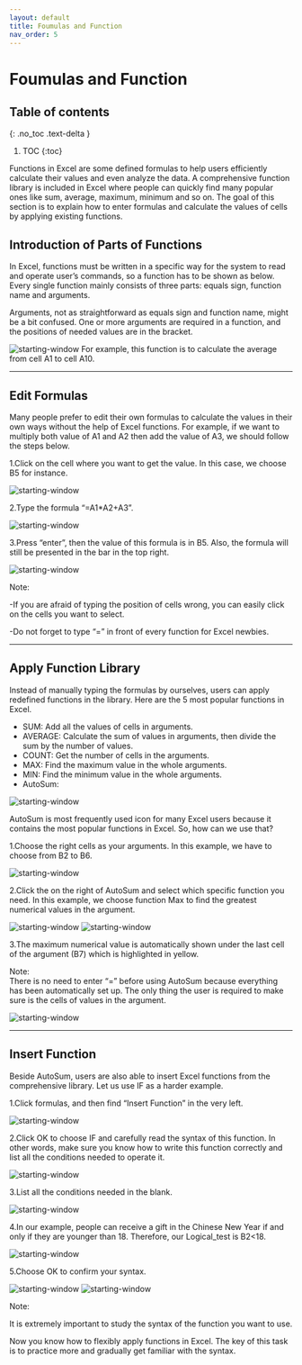 ```yaml
---
layout: default
title: Foumulas and Function
nav_order: 5
---
```



# Foumulas and Function

## Table of contents
{: .no_toc .text-delta }

1. TOC
{:toc}


Functions in Excel are some defined formulas to help users efficiently calculate their values and even analyze the data. A comprehensive function library is included in Excel where people can quickly find many popular ones like sum, average, maximum, minimum and so on. The goal of this section is to explain how to enter formulas and calculate the values of cells by applying existing functions.  


## Introduction of Parts of Functions

In Excel, functions must be written in a specific way for the system to read and operate user’s commands, so a function has to be shown as below. Every single function mainly consists of three parts: equals sign, function name and arguments.

Arguments, not as straightforward as equals sign and function name, might be a bit confused. One or more arguments are required in a function, and the positions of needed values are in the bracket.

![starting-window](https://github.com/Ryanwo1/Rykyha/blob/gh-pages/assets/images/functions-image1.png?raw=true "starting window")
 For example, this function is to calculate the average from cell A1 to cell A10.

---

## Edit Formulas

Many people prefer to edit their own formulas to calculate the values in their own ways without the help of Excel functions. For example, if we want to multiply both value of A1 and A2 then add the value of A3, we should follow the steps below.

1.Click on the cell where you want to get the value. In this case, we choose B5 for instance. 

![starting-window](https://github.com/Ryanwo1/Rykyha/blob/gh-pages/assets/images/functions-image2.png?raw=true "starting window")

2.Type the formula “=A1*A2+A3”. 

![starting-window](https://github.com/Ryanwo1/Rykyha/blob/gh-pages/assets/images/functions-image3.png?raw=true "starting window")

3.Press “enter”, then the value of this formula is in B5. Also, the formula will still be presented in the bar in the top right. 

![starting-window](https://github.com/Ryanwo1/Rykyha/blob/gh-pages/assets/images/functions-image4.png?raw=true "starting window")

Note: 

  -If you are afraid of typing the position of cells wrong, you can easily click on the cells you want to select. 
  
  -Do not forget to type “=” in front of every function for Excel newbies.    

---

## Apply Function Library

Instead of manually typing the formulas by ourselves, users can apply redefined functions in the library. Here are the 5 most popular functions in Excel. 

  - SUM: Add all the values of cells in arguments. 
  - AVERAGE: Calculate the sum of values in arguments, then divide the sum by the number of values. 
  - COUNT: Get the number of cells in the arguments. 
  - MAX: Find the maximum value in the whole arguments. 
  - MIN: Find the minimum value in the whole arguments.    
  - AutoSum:

![starting-window](https://github.com/Ryanwo1/Rykyha/blob/gh-pages/assets/images/functions-image5.png?raw=true "starting window")

  AutoSum is most frequently used icon for many Excel users because it contains the most popular functions in Excel. So, how can we use that? 
  
  1.Choose the right cells as your arguments. In this example, we have to choose from B2 to B6. 
  
  ![starting-window](https://github.com/Ryanwo1/Rykyha/blob/gh-pages/assets/images/functions_image6.png?raw=true "starting window")

  2.Click the  on the right of AutoSum and select which specific function you need. In this example, we choose function Max to find the greatest numerical values       in the argument. 
  
![starting-window](https://github.com/Ryanwo1/Rykyha/blob/gh-pages/assets/images/functions-image7.png?raw=true "starting window")
 ![starting-window](https://github.com/Ryanwo1/Rykyha/blob/gh-pages/assets/images/functions-image8.png?raw=true "starting window")

  3.The maximum numerical value is automatically shown under the last cell of the argument (B7) which is highlighted in yellow. 

  Note:  
    There is no need to enter “=” before using AutoSum because everything has been automatically set up. The only thing the user is required to make sure is the       cells of values in the argument. 
    
  ![starting-window](https://github.com/Ryanwo1/Rykyha/blob/gh-pages/assets/images/functions-image9.png?raw=true "starting window")

---

## Insert Function

Beside AutoSum, users are also able to insert Excel functions from the comprehensive library. Let us use IF as a harder example. 

1.Click formulas, and then find “Insert Function” in the very left.  

 ![starting-window](https://github.com/Ryanwo1/Rykyha/blob/gh-pages/assets/images/functions-image10.png?raw=true "starting window")

2.Click OK to choose IF and carefully read the syntax of this function. In other words, make sure you know how to write this function correctly and list all the conditions needed to operate it.    

  ![starting-window](https://github.com/Ryanwo1/Rykyha/blob/gh-pages/assets/images/functions-image11.png?raw=true "starting window")

3.List all the conditions needed in the blank. 

  ![starting-window](https://github.com/Ryanwo1/Rykyha/blob/gh-pages/assets/images/functions-image12.png?raw=true "starting window")

4.In our example, people can receive a gift in the Chinese New Year if and only if they are younger than 18. Therefore, our Logical_test is B2<18.  

  ![starting-window](https://github.com/Ryanwo1/Rykyha/blob/gh-pages/assets/images/functions-image13.png?raw=true "starting window")

5.Choose OK to confirm your syntax. 

  ![starting-window](https://github.com/Ryanwo1/Rykyha/blob/gh-pages/assets/images/functions-image14.png?raw=true "starting window")
    ![starting-window](https://github.com/Ryanwo1/Rykyha/blob/gh-pages/assets/images/functions-image15.png?raw=true "starting window")

Note:

It is extremely important to study the syntax of the function you want to use. 
  
Now you know how to flexibly apply functions in Excel. The key of this task is to practice more and gradually get familiar with the syntax.  

